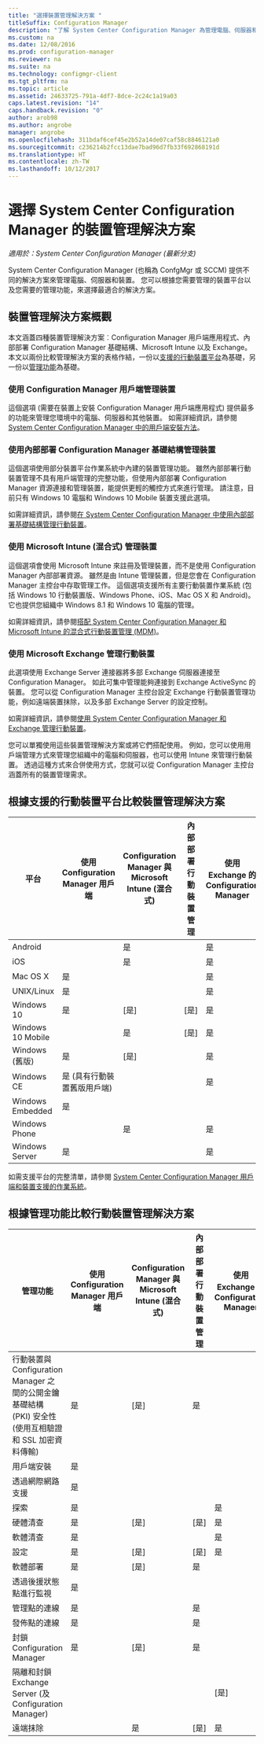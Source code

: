 ```yaml
---
title: "選擇裝置管理解決方案 "
titleSuffix: Configuration Manager
description: "了解 System Center Configuration Manager 為管理電腦、伺服器和裝置所提供的解決方案。"
ms.custom: na
ms.date: 12/08/2016
ms.prod: configuration-manager
ms.reviewer: na
ms.suite: na
ms.technology: configmgr-client
ms.tgt_pltfrm: na
ms.topic: article
ms.assetid: 24633725-791a-4df7-8dce-2c24c1a19a03
caps.latest.revision: "14"
caps.handback.revision: "0"
author: arob98
ms.author: angrobe
manager: angrobe
ms.openlocfilehash: 311bdaf6cef45e2b52a14de07caf58c8846121a0
ms.sourcegitcommit: c236214b2fcc13dae7bad96d7fb33f692868191d
ms.translationtype: HT
ms.contentlocale: zh-TW
ms.lasthandoff: 10/12/2017
---
```

# <a name="choose-a-device-management-solution-for-system-center-configuration-manager"></a>選擇 System Center Configuration Manager 的裝置管理解決方案

*適用於：System Center Configuration Manager (最新分支)*

System Center Configuration Manager (也稱為 ConfgMgr 或 SCCM) 提供不同的解決方案來管理電腦、伺服器和裝置。 您可以根據您需要管理的裝置平台以及您需要的管理功能，來選擇最適合的解決方案。  


##  <a name="overview-of-device-management-solutions"></a>裝置管理解決方案概觀  
 本文涵蓋四種裝置管理解決方案︰Configuration Manager 用戶端應用程式、內部部署 Configuration Manager 基礎結構、Microsoft Intune 以及 Exchange。 本文以兩份比較管理解決方案的表格作結，一份以[支援的行動裝置平台](#compare-device-management-solutions-based-on-supported-mobile-device-platforms)為基礎，另一份以[管理功能](#compare-mobile-device-management-solutions-based-on-management-functionality)為基礎。


###  <a name="manage-devices-with-the-configuration-manager-client"></a>使用 Configuration Manager 用戶端管理裝置  

這個選項 (需要在裝置上安裝 Configuration Manager 用戶端應用程式) 提供最多的功能來管理您環境中的電腦、伺服器和其他裝置。 如需詳細資訊，請參閱 [System Center Configuration Manager 中的用戶端安裝方法](/sccm/core/clients/deploy/plan/client-installation-methods)。  

###  <a name="manage-devices-with-on-premises-configuration-manager-infrastructure"></a>使用內部部署 Configuration Manager 基礎結構管理裝置  

這個選項使用部分裝置平台作業系統中內建的裝置管理功能。 雖然內部部署行動裝置管理不具有用戶端管理的完整功能，但使用內部部署 Configuration Manager 資源連接和管理裝置，能提供更輕的觸控方式來進行管理。 請注意，目前只有 Windows 10 電腦和 Windows 10 Mobile 裝置支援此選項。  

如需詳細資訊，請參閱[在 System Center Configuration Manager 中使用內部部署基礎結構管理行動裝置](../../mdm/understand/manage-mobile-devices-with-on-premises-infrastructure.md)。  

###  <a name="manage-devices-with-microsoft-intune-hybrid"></a>使用 Microsoft Intune (混合式) 管理裝置  

這個選項會使用 Microsoft Intune 來註冊及管理裝置，而不是使用 Configuration Manager 內部部署資源。 雖然是由 Intune 管理裝置，但是您會在 Configuration Manager 主控台中存取管理工作。 這個選項支援所有主要行動裝置作業系統 (包括 Windows 10 行動裝置版、Windows Phone、iOS、Mac OS X 和 Android)。 它也提供您組織中 Windows 8.1 和 Windows 10 電腦的管理。  

如需詳細資訊，請參閱[搭配 System Center Configuration Manager 和 Microsoft Intune 的混合式行動裝置管理 (MDM)](../../mdm/understand/hybrid-mobile-device-management.md)。  

###  <a name="manage-devices-with-microsoft-exchange"></a>使用 Microsoft Exchange 管理行動裝置  

此選項使用 Exchange Server 連接器將多部 Exchange 伺服器連接至 Configuration Manager。 如此可集中管理能夠連接到 Exchange ActiveSync 的裝置。 您可以從 Configuration Manager 主控台設定 Exchange 行動裝置管理功能，例如遠端裝置抹除，以及多部 Exchange Server 的設定控制。  

如需詳細資訊，請參閱[使用 System Center Configuration Manager 和 Exchange 管理行動裝置](../../mdm/deploy-use/manage-mobile-devices-with-exchange-activesync.md)。  

您可以單獨使用這些裝置管理解決方案或將它們搭配使用。 例如，您可以使用用戶端管理方式來管理您組織中的電腦和伺服器，也可以使用 Intune 來管理行動裝置。 透過這種方式來合併使用方式，您就可以從 Configuration Manager 主控台涵蓋所有的裝置管理需求。  

## <a name="compare-device-management-solutions-based-on-supported-mobile-device-platforms"></a>根據支援的行動裝置平台比較裝置管理解決方案  

|平台|使用 Configuration Manager 用戶端|Configuration Manager 與 Microsoft Intune (混合式)|內部部署行動裝置管理|使用 Exchange 的 Configuration Manager|  
|--------------|-------------------------------------------|-------------------------------------------------------------------|-------------------------------|-----------------------------------------|  
|Android||是||是|  
|iOS||是||是|  
|Mac OS X|是|||是|  
|UNIX/Linux|是|||是|  
|Windows 10|是|[是]|[是]|是|  
|Windows 10 Mobile||是|[是]|是|  
|Windows (舊版)|是|[是]||是|  
|Windows CE|是 (具有行動裝置舊版用戶端)|||是|  
|Windows Embedded|是||||  
|Windows Phone||是||是|  
|Windows Server|是|||是|  

 如需支援平台的完整清單，請參閱 [System Center Configuration Manager 用戶端和裝置支援的作業系統](configs\supported-operating-systems-for-clients-and-devices.md)。

##  <a name="bkmk_comp2"></a> 根據管理功能比較行動裝置管理解決方案  

|管理功能|使用 Configuration Manager 用戶端|Configuration Manager 與 Microsoft Intune (混合式)|內部部署行動裝置管理|使用 Exchange 的 Configuration Manager|  
|------------------------------|-------------------------------------------|-------------------------------------------------------------------|-------------------------------|-----------------------------------------|  
|行動裝置與 Configuration Manager 之間的公開金鑰基礎結構 (PKI) 安全性 (使用互相驗證和 SSL 加密資料傳輸)|是|[是]|是||  
|用戶端安裝|是||||  
|透過網際網路支援|是||||  
|探索|是|||是|  
|硬體清查|是|[是]|[是]|是|  
|軟體清查|是|||是|  
|設定|是|[是]|[是]|是|  
|軟體部署|是|[是]|是||  
|透過後援狀態點進行監視|是||||  
|管理點的連線|是||是||  
|發佈點的連線|是||是||  
|封鎖 Configuration Manager|是|[是]|是||  
|隔離和封鎖 Exchange Server (及 Configuration Manager)||||[是]|  
|遠端抹除| |是|[是]|是|  
